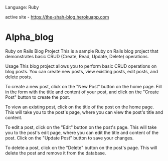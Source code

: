 Language: Ruby

active site - https://the-shah-blog.herokuapp.com

# Alpha_blog

Ruby on Rails Blog Project
This is a sample Ruby on Rails blog project that demonstrates basic CRUD (Create, Read, Update, Delete) operations.

Usage
This blog project allows you to perform basic CRUD operations on blog posts. You can create new posts, view existing posts, edit posts, and delete posts.

To create a new post, click on the "New Post" button on the home page. Fill in the form with the title and content of your post, and click on the "Create Post" button to create the post.

To view an existing post, click on the title of the post on the home page. This will take you to the post's page, where you can view the post's title and content.

To edit a post, click on the "Edit" button on the post's page. This will take you to the post's edit page, where you can edit the title and content of the post. Click on the "Update Post" button to save your changes.

To delete a post, click on the "Delete" button on the post's page. This will delete the post and remove it from the database.
